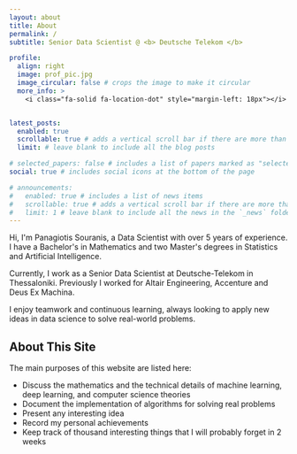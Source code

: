 ```yaml
---
layout: about
title: About
permalink: /
subtitle: Senior Data Scientist @ <b> Deutsche Telekom </b>

profile:
  align: right
  image: prof_pic.jpg
  image_circular: false # crops the image to make it circular
  more_info: >
    <i class="fa-solid fa-location-dot" style="margin-left: 18px"></i> <i style="font-size: 15px; font-style: italic; font-family: Lora">Thessaloniki, Greece</i>


latest_posts:
  enabled: true
  scrollable: true # adds a vertical scroll bar if there are more than 3 new posts items
  limit: # leave blank to include all the blog posts

# selected_papers: false # includes a list of papers marked as "selected={true}"
social: true # includes social icons at the bottom of the page

# announcements:
#   enabled: true # includes a list of news items
#   scrollable: true # adds a vertical scroll bar if there are more than 3 news items
#   limit: 1 # leave blank to include all the news in the `_news` folder
---
```


Hi, I'm Panagiotis Souranis, a Data Scientist with over 5 years of experience. I have a Bachelor's in Mathematics and two Master's degrees in Statistics and Artificial Intelligence. 

Currently, I work as a Senior Data Scientist at Deutsche-Telekom in Thessaloniki. Previously I worked for Altair Engineering, Accenture and Deus Ex Machina.

I enjoy teamwork and continuous learning, always looking to apply new ideas in data science to solve real-world problems.

## About This Site

The main purposes of this website are listed here:

- Discuss the mathematics and the technical details of machine learning, deep learning, and computer science theories
- Document the implementation of algorithms for solving real problems
- Present any interesting idea
- Record my personal achievements
- Keep track of thousand interesting things that I will probably forget in 2 weeks


